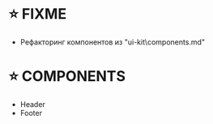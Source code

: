 # ⭐️ FIXME

- Рефакторинг компонентов из "ui-kit\components.md"

# ⭐️ COMPONENTS

- Header
- Footer
